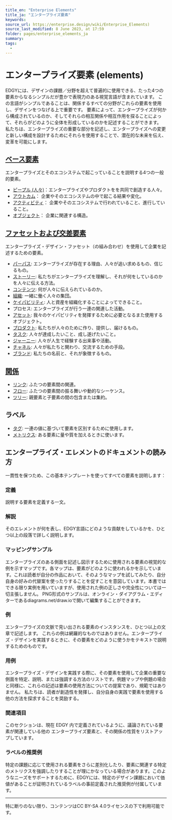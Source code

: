 ```yaml
---
title_en: "Enterprise Elements"
title_ja: "エンタープライズ要素"
keywords: 
source_url: https://enterprise.design/wiki/Enterprise_Elements)
source_last_modified: 8 June 2023, at 17:59
folder: pages/enterprise_elements_ja
summary:
tags: 
  - 
---
```

# エンタープライズ要素 (elements)
EDGYには、デザインの課題／分野を超えて普遍的に使用できる、たった4つの要素からなるシンプルだが豊かで表現力のある視覚言語が含まれています。 この言語がシンプルであることは、関係するすべての分野がこれらの要素を使用し、デザインをつなげる上で重要です。 要素によって、エンタープライズが何から構成されているのか、そしてそれらの相互関係や相互作用を探ることによって、それらがどのように全体を形成しているのかを記述することができます。 私たちは、エンタープライズの重要な部分を記述し、エンタープライズへの変更と新しい構成を設計するためにそれらを使用することで、潜在的な未来を伝え、変革を可能にします。
## [ベース要素](base_elements_ja/base_elements_ja.md)
エンタープライズとそのエコシステムで起こっていることを説明する4つの一般的要素。
- [ピープル (人々)](base_elements_ja/people_ja.md)：エンタープライズやプロダクトをを共同で創造する人々。
- [アウトカム](base_elements_ja/outcome_ja.md)： 企業やそのエコシステムの中で起こる結果や変化。
- [アクティビティ](base_elements_ja/activity_ja.md)： 企業やそのエコシステムで行われていること、進行していること。
- [オブジェクト](base_elements_ja/object_ja.md)： 企業に関連する構造。
## [ファセットおよび交差要素](facets_and_intersection_elements_ja/facets_and_intersection_elements_ja.md)
エンタープライズ・デザイン・ファセット（の組み合わせ）を使用して企業を記述するための要素。
- [パーパス](facets_and_intersection_elements_ja/_identity/purpose_ja.md): エンタープライズが存在する理由、人々が追い求めるもの、信じるもの。
- [ストーリー](facets_and_intersection_elements_ja/_identity/story_ja.md): 私たちがエンタープライズを理解し、それが何をしているのかを人々に伝える方法。
- [コンテンツ](facets_and_intersection_elements_ja/_identity/content_ja.md): 何が人々に伝えられているのか。
- [組織](facets_and_intersection_elements_ja/_intersection/organization_ja.md): 一緒に働く人々の集団。
- [ケイパビリティ](facets_and_intersection_elements_ja/_architecture/capability_ja.md): 人と資産を組織化することによってできること。
- プロセス: エンタープライズが行う一連の関連した活動。
- [アセット](facets_and_intersection_elements_ja/_architecture/asset_ja.md): 我々のケイパビリティを発揮するために必要となるまた使用するオブジェクト。
- [プロダクト](facets_and_intersection_elements_ja/_intersection/product_ja.md): 私たちが人々のために作り、提供し、届けるもの。
- [タスク](facets_and_intersection_elements_ja/_experience/task_ja.md): 人々が達成したいこと、成し遂げたいこと。
- [ジャーニー](facets_and_intersection_elements_ja/_experience/journey_ja.md): 人々が人生で経験する出来事や活動。
- [チャネル](facets_and_intersection_elements_ja/_experience/channel_ja.md): 人々が私たちと関わり、交流するための手段。
- [ブランド](facets_and_intersection_elements_ja/_intersection/brand_ja.md): 私たちの名前と、それが象徴するもの。
## [関係](/pages/relationships_ja/relationships_ja.md)
- [リンク](/pages/relationships_ja/link_ja.md): ふたつの要素間の関連。
- [フロー](/pages/relationships_ja/flow_ja.md): ふたつの要素間の振る舞いや動的なシーケンス。
- [ツリー](/pages/relationships_ja/tree_ja.md): 親要素と子要素の間の包含または集約。
## ラベル
- [タグ](/pages/labels_ja/tagging_ja.md): 一連の値に基づいて要素を区別するために使用します。
- [メトリクス](/pages/labels_ja/metrics_ja.md): ある要素に量や質を加えるときに使います。
## エンタープライズ・エレメントのドキュメントの読み方
一貫性を保つため、この基本テンプレートを使ってすべての要素を説明します：
### 定義
説明する要素を定義する一文。
### 解説
そのエレメントが何を表し、EDGY言語にどのような貢献をしているかを、ひとつ以上の段落で詳しく説明します。
### マッピングサンプル
エンタープライズのある側面を記述し図示するために使用される要素の視覚的な例を示すマップです。各マップは、要素がどのように使われるかを示しています。これは読者が自分の作品において、そのようなマップを試してみたり、自分自身の好みの代替案を使ったりすることを促すことを意図しています。本書ではできる限り実例を用いていますが、使用された例の正しさや完全性については一切主張しません。
PNG形式のサンプルは、オンライン・ダイアグラム・エディターであるdiagrams.net/draw.ioで開いて編集することができます。
### 例
エンタープライズの文脈で見い出される要素のインスタンスを、ひとつ以上の文章で記述します。 これらの例は網羅的なものではありません。エンタープライズ・デザインを実践するときに、その要素をどのように使うかをテキストで説明するためのものです。
### 用例
エンタープライズ・デザインを実践する際に、その要素を使用して企業の重要な側面を特定、説明、または強調する方法のリストです。例題マップや例題の場合と同様に、これらの記述は要素の使用方法についての提案であり、規範ではありません。 私たちは、読者が創造性を発揮し、自分自身の実践で要素を使用する他の方法を探求することを奨励する。
### 関連項目
このセクションは、現在 EDGY 内で定義されているように、議論されている要素が関連している他の エンタープライズ要素と、その関係の性質をリストアップしています。
### ラベルの推奨例
特定の課題に応じて使用される要素をさらに差別化したり、要素に関連する特定のメトリクスを強調したりすることが理にかなっている場合があります。このようなニーズをサポートするために、EDGYには、特定のデザイン課題において価値があることが証明されているラベルの事前定義された推奨例が付属しています。

---
特に断りのない限り、コンテンツはCC BY-SA 4.0ライセンスの下で利用可能です。
